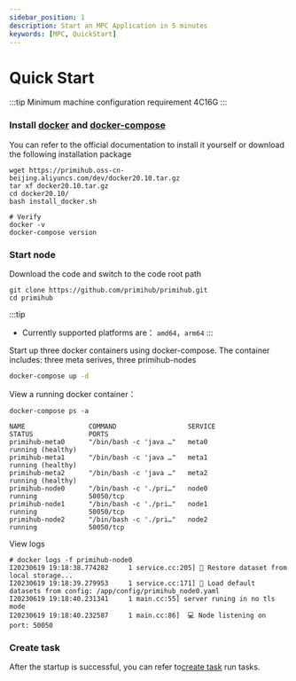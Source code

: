 ```yaml
---
sidebar_position: 1
description: Start an MPC Application in 5 minutes
keywords: [MPC, QuickStart]
---
```


# Quick Start

:::tip
Minimum machine configuration requirement 4C16G
:::

### Install [docker](https://docs.docker.com/install/overview/) and [docker-compose](https://docs.docker.com/compose/install/)

You can refer to the official documentation to install it yourself or download the following installation package
```
wget https://primihub.oss-cn-beijing.aliyuncs.com/dev/docker20.10.tar.gz
tar xf docker20.10.tar.gz
cd docker20.10/
bash install_docker.sh

# Verify
docker -v
docker-compose version
```
### Start node

Download the code and switch to the code root path

```shell
git clone https://github.com/primihub/primihub.git
cd primihub
```
:::tip
* Currently supported platforms are： `amd64`，`arm64`
:::

Start up three docker containers using docker-compose.
The container includes: three meta serives, three primihub-nodes

```bash
docker-compose up -d
```

View a running docker container：

```shell
docker-compose ps -a
```

```shell
NAME                COMMAND                  SERVICE             STATUS              PORTS
primihub-meta0      "/bin/bash -c 'java …"   meta0               running (healthy)   
primihub-meta1      "/bin/bash -c 'java …"   meta1               running (healthy)   
primihub-meta2      "/bin/bash -c 'java …"   meta2               running (healthy)   
primihub-node0      "/bin/bash -c './pri…"   node0               running             50050/tcp
primihub-node1      "/bin/bash -c './pri…"   node1               running             50050/tcp
primihub-node2      "/bin/bash -c './pri…"   node2               running             50050/tcp
```
View logs
```
# docker logs -f primihub-node0
I20230619 19:18:38.774282     1 service.cc:205] 💾 Restore dataset from local storage...
I20230619 19:18:39.279953     1 service.cc:171] 📃 Load default datasets from config: /app/config/primihub_node0.yaml
I20230619 19:18:40.231341     1 main.cc:55] server runing in no tls mode
I20230619 19:18:40.232587     1 main.cc:86]  💻 Node listening on port: 50050
```
### Create task

After the startup is successful, you can refer to[create task](https://docs.primihub.com/docs/category/%E5%88%9B%E5%BB%BA%E4%BB%BB%E5%8A%A1) run tasks.